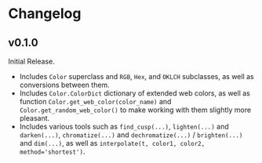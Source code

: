 # Changelog

## v0.1.0
Initial Release. 
- Includes `Color` superclass and `RGB`, `Hex`, and `OKLCH` subclasses, as well as conversions between them. 
- Includes `Color.ColorDict` dictionary of extended web colors, as well as function `Color.get_web_color(color_name)` and `Color.get_random_web_color()` to make working with them slightly more pleasant. 
- Includes various tools such as `find_cusp(...)`, `lighten(...)` and `darken(...)`, `chromatize(...)` and `dechromatize(...)` / `brighten(...)` and `dim(...)`, as well as `interpolate(t, color1, color2, method='shortest')`. 
